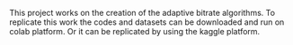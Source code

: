 
This project works on the creation of the adaptive bitrate algorithms.
To replicate this work the codes and datasets can be downloaded and run on colab platform.
 Or it can be replicated by using the kaggle platform. 
